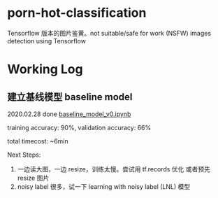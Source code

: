 # porn-hot-classification

Tensorflow 版本的图片鉴黄。not suitable/safe for work (NSFW) images detection using Tensorflow


# Working Log


## 建立基线模型 baseline model

2020.02.28 done [baseline_model_v0.ipynb](baseline_model_v0.ipynb)

training accuracy: 90%, validation accuracy: 66%

total timecost: ~6min

Next Steps:

1. 一边读大图，一边 resize，训练太慢。尝试用 tf.records 优化 或者预先 resize 图片
2. noisy label 很多，试一下 learning with noisy label (LNL) 模型
